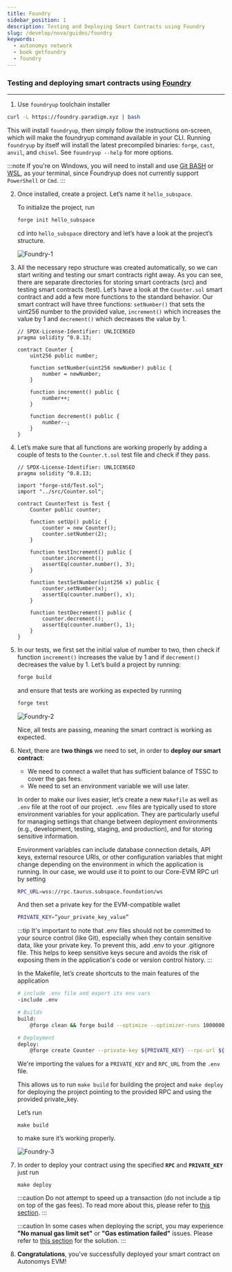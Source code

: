 ```yaml
---
title: Foundry
sidebar_position: 1
description: Testing and Deploying Smart Contracts using Foundry
slug: /develop/nova/guides/foundry
keywords:
  - autonomys network
  - book getfoundry
  - foundry
---
```


### Testing and deploying smart contracts using [Foundry](https://book.getfoundry.sh/)
---

1. Use `foundryup` toolchain installer
 ```bash
 curl -L https://foundry.paradigm.xyz | bash
 ```
 This will install `foundryup`, then simply follow the instructions on-screen, which will make the foundryup command available in your CLI.
 Running `foundryup` by itself will install the latest precompiled binaries: `forge`, `cast`, `anvil`, and `chisel`. See `foundryup --help` for more options.

 :::note
 If you're on Windows, you will need to install and use [Git BASH](https://gitforwindows.org/) or [WSL](https://learn.microsoft.com/en-us/windows/wsl/install), as your terminal, since Foundryup does not currently support `PowerShell` or `Cmd`.
 :::

2.  Once installed, create a project. Let’s name it `hello_subspace`.

    To initialize the project, run 
    ```bash
    forge init hello_subspace
    ```
    cd into `hello_subspace` directory and let’s have a look at the project’s structure.

    ![Foundry-1](/img/developers/Foundry-1.png)

3. All the necessary repo structure was created automatically, so we can start writing and testing our smart contracts right away. As you can see, there are separate directories for storing smart contracts (src) and testing smart contracts (test).
    Let’s have a look at the `Counter.sol` smart contract and add a few more functions to the standard behavior. Our smart contract will have three functions: `setNumber()` that sets the uint256 number to the provided value, `increment()` which increases the value by 1 and `decrement()` which decreases the value by 1.

    ```
    // SPDX-License-Identifier: UNLICENSED
    pragma solidity ^0.8.13;

    contract Counter {
        uint256 public number;

        function setNumber(uint256 newNumber) public {
            number = newNumber;
        }

        function increment() public {
            number++;
        }

        function decrement() public {
            number--;
        }
    }
    ```

4. Let’s make sure that all functions are working properly by adding a couple of tests to the `Counter.t.sol` test file and check if they pass.

    ```
    // SPDX-License-Identifier: UNLICENSED
    pragma solidity ^0.8.13;

    import "forge-std/Test.sol";
    import "../src/Counter.sol";

    contract CounterTest is Test {
        Counter public counter;

        function setUp() public {
            counter = new Counter();
            counter.setNumber(2);
        }

        function testIncrement() public {
            counter.increment();
            assertEq(counter.number(), 3);
        }

        function testSetNumber(uint256 x) public {
            counter.setNumber(x);
            assertEq(counter.number(), x);
        }

        function testDecrement() public {
            counter.decrement();
            assertEq(counter.number(), 1);
        }
    }
    ```


5. In our tests, we first set the initial value of number to two, then check if function `increment()` increases the value by 1 and if `decrement()` decreases the value by 1.
    Let’s build a project by running: 

    ```bash
    forge build
    ```

    and ensure that tests are working as expected by running 

    ```bash
    forge test
    ```

    ![Foundry-2](/img/developers/Foundry-2.png)

    Nice, all tests are passing, meaning the smart contract is working as expected.

6. Next, there are **two things** we need to set, in order to **deploy our smart contract**:
    - We need to connect a wallet that has sufficient balance of TSSC to cover the gas fees.
    - We need to set an environment variable we will use later.

    In order to make our lives easier, let’s create a new `Makefile` as well as `.env` file at the root of our project.
    `.env` files are typically used to store environment variables for your application. They are particularly useful for managing settings that change between deployment environments (e.g., development, testing, staging, and production), and for storing sensitive information.

    Environment variables can include database connection details, API keys, external resource URIs, or other configuration variables that might change depending on the environment in which the application is running. In our case, we would use it to point to our Core-EVM RPC url by setting

    ```bash
    RPC_URL=wss://rpc.taurus.subspace.foundation/ws
    ```

    And then set a private key for the EVM-compatible wallet

    ```bash
    PRIVATE_KEY=”your_private_key_value”
    ```
    
    :::tip
    It's important to note that .env files should not be committed to your source control (like Git), especially when they contain sensitive data, like your private key. To prevent this, add .env to your .gitignore file. This helps to keep sensitive keys secure and avoids the risk of exposing them in the application's code or version control history.
    :::

    In the Makefile, let’s create shortcuts to the main features of the application

    ```bash
    # include .env file and export its env vars
    -include .env

    # Builds
    build:
	    @forge clean && forge build --optimize --optimizer-runs 1000000

    # Deployment
    deploy:
	    @forge create Counter --private-key ${PRIVATE_KEY} --rpc-url ${RPC_URL}
    ```

    We're importing the values for a `PRIVATE_KEY` and `RPC_URL` from the `.env` file.

    This allows us to run `make build` for building the project and `make deploy` for deploying the project pointing to the provided RPC and using the provided private_key.

    Let’s run 

    ```
    make build
    ```

    to make sure it’s working properly.

    ![Foundry-3](/img/developers/Foundry-3.png)

7. In order to deploy your contract using the specified **`RPC`** and **`PRIVATE_KEY`** just run

    ```
    make deploy
    ```
    
    :::caution
    Do not attempt to speed up a transaction (do not include a tip on top of the gas fees). To read more about this, please refer to [this section](/develop/nova/introduction#important-note-about-submitting-a-transaction).
    :::

    :::caution
    In some cases when deploying the script, you may experience **"No manual gas limit set"** or **"Gas estimation failed"** issues. Please refer to [this section](/develop/nova/introduction#gas-estimation-issue) for the solution. 
    :::

8. **Congratulations**, you've successfully deployed your smart contract on Autonomys EVM! 
